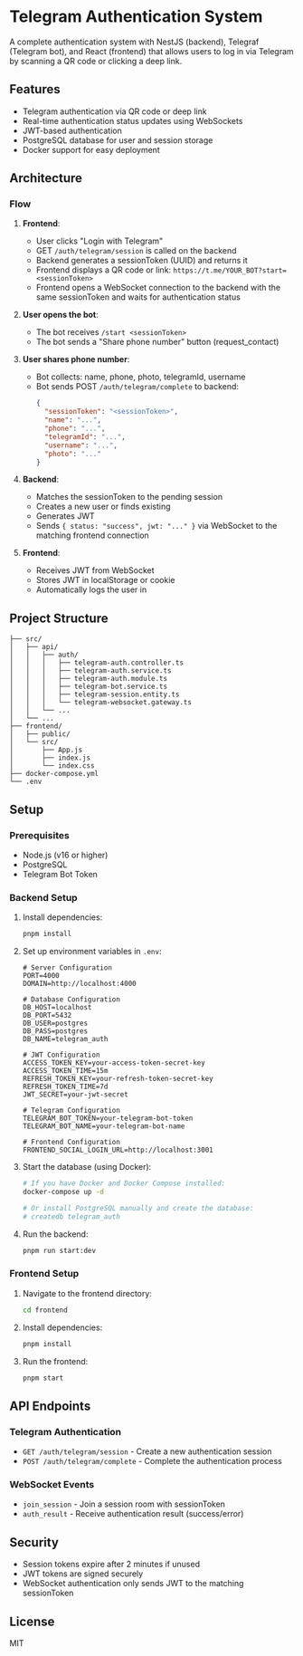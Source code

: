 # Telegram Authentication System

A complete authentication system with NestJS (backend), Telegraf (Telegram bot), and React (frontend) that allows users to log in via Telegram by scanning a QR code or clicking a deep link.

## Features

- Telegram authentication via QR code or deep link
- Real-time authentication status updates using WebSockets
- JWT-based authentication
- PostgreSQL database for user and session storage
- Docker support for easy deployment

## Architecture

### Flow

1. **Frontend**:
   - User clicks "Login with Telegram"
   - GET `/auth/telegram/session` is called on the backend
   - Backend generates a sessionToken (UUID) and returns it
   - Frontend displays a QR code or link: `https://t.me/YOUR_BOT?start=<sessionToken>`
   - Frontend opens a WebSocket connection to the backend with the same sessionToken and waits for authentication status

2. **User opens the bot**:
   - The bot receives `/start <sessionToken>`
   - The bot sends a "Share phone number" button (request_contact)

3. **User shares phone number**:
   - Bot collects: name, phone, photo, telegramId, username
   - Bot sends POST `/auth/telegram/complete` to backend:
     ```json
     {
       "sessionToken": "<sessionToken>",
       "name": "...",
       "phone": "...",
       "telegramId": "...",
       "username": "...",
       "photo": "..."
     }
     ```

4. **Backend**:
   - Matches the sessionToken to the pending session
   - Creates a new user or finds existing
   - Generates JWT
   - Sends `{ status: "success", jwt: "..." }` via WebSocket to the matching frontend connection

5. **Frontend**:
   - Receives JWT from WebSocket
   - Stores JWT in localStorage or cookie
   - Automatically logs the user in

## Project Structure

```
├── src/
│   ├── api/
│   │   ├── auth/
│   │   │   ├── telegram-auth.controller.ts
│   │   │   ├── telegram-auth.service.ts
│   │   │   ├── telegram-auth.module.ts
│   │   │   ├── telegram-bot.service.ts
│   │   │   ├── telegram-session.entity.ts
│   │   │   └── telegram-websocket.gateway.ts
│   │   └── ...
│   └── ...
├── frontend/
│   ├── public/
│   └── src/
│       ├── App.js
│       ├── index.js
│       └── index.css
├── docker-compose.yml
└── .env
```

## Setup

### Prerequisites

- Node.js (v16 or higher)
- PostgreSQL
- Telegram Bot Token

### Backend Setup

1. Install dependencies:
   ```bash
   pnpm install
   ```

2. Set up environment variables in `.env`:
   ```env
   # Server Configuration
   PORT=4000
   DOMAIN=http://localhost:4000

   # Database Configuration
   DB_HOST=localhost
   DB_PORT=5432
   DB_USER=postgres
   DB_PASS=postgres
   DB_NAME=telegram_auth

   # JWT Configuration
   ACCESS_TOKEN_KEY=your-access-token-secret-key
   ACCESS_TOKEN_TIME=15m
   REFRESH_TOKEN_KEY=your-refresh-token-secret-key
   REFRESH_TOKEN_TIME=7d
   JWT_SECRET=your-jwt-secret

   # Telegram Configuration
   TELEGRAM_BOT_TOKEN=your-telegram-bot-token
   TELEGRAM_BOT_NAME=your-telegram-bot-name

   # Frontend Configuration
   FRONTEND_SOCIAL_LOGIN_URL=http://localhost:3001
   ```

3. Start the database (using Docker):
   ```bash
   # If you have Docker and Docker Compose installed:
   docker-compose up -d
   
   # Or install PostgreSQL manually and create the database:
   # createdb telegram_auth
   ```

4. Run the backend:
   ```bash
   pnpm run start:dev
   ```

### Frontend Setup

1. Navigate to the frontend directory:
   ```bash
   cd frontend
   ```

2. Install dependencies:
   ```bash
   pnpm install
   ```

3. Run the frontend:
   ```bash
   pnpm start
   ```

## API Endpoints

### Telegram Authentication

- `GET /auth/telegram/session` - Create a new authentication session
- `POST /auth/telegram/complete` - Complete the authentication process

### WebSocket Events

- `join_session` - Join a session room with sessionToken
- `auth_result` - Receive authentication result (success/error)

## Security

- Session tokens expire after 2 minutes if unused
- JWT tokens are signed securely
- WebSocket authentication only sends JWT to the matching sessionToken

## License

MIT
